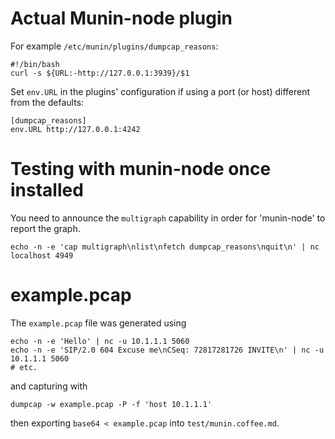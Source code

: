 Actual Munin-node plugin
========================

For example `/etc/munin/plugins/dumpcap_reasons`:

    #!/bin/bash
    curl -s ${URL:-http://127.0.0.1:3939}/$1

Set `env.URL` in the plugins' configuration if using a port (or host) different from the defaults:

    [dumpcap_reasons]
    env.URL http://127.0.0.1:4242

Testing with munin-node once installed
======================================

You need to announce the `multigraph` capability in order for 'munin-node' to report the graph.

    echo -n -e 'cap multigraph\nlist\nfetch dumpcap_reasons\nquit\n' | nc localhost 4949

example.pcap
============

The `example.pcap` file was generated using

    echo -n -e 'Hello' | nc -u 10.1.1.1 5060
    echo -n -e 'SIP/2.0 604 Excuse me\nCSeq: 72817281726 INVITE\n' | nc -u 10.1.1.1 5060
    # etc.

and capturing with

    dumpcap -w example.pcap -P -f 'host 10.1.1.1'

then exporting `base64 < example.pcap` into `test/munin.coffee.md`.
